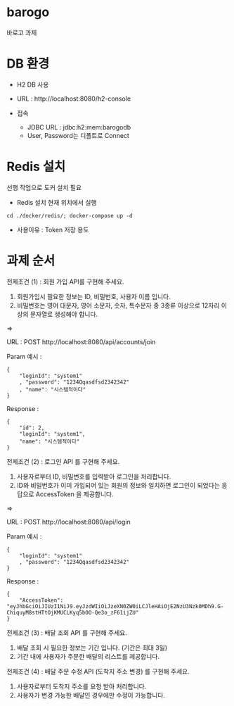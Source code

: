 # barogo

바로고 과제

# DB 환경

- H2 DB 사용
- URL : http://localhost:8080/h2-console
- 접속

    - JDBC URL : jdbc:h2:mem:barogodb
    - User, Password는 디폴트로 Connect

# Redis 설치
선행 작업으로 도커 설치 필요

- Redis 설치 현재 위치에서 실행
```
cd ./docker/redis/; docker-compose up -d
```
- 사용이유 :
  Token 저장 용도

# 과제 순서
전제조건 (1) : 회원 가입 API를 구현해 주세요.
1. 회원가입시 필요한 정보는 ID, 비밀번호, 사용자 이름 입니다.
2. 비밀번호는 영어 대문자, 영어 소문자, 숫자, 특수문자 중 3종류 이상으로
      12자리 이상의 문자열로 생성해야 합니다.

=> 

URL : POST http://localhost:8080/api/accounts/join

Param 예시 : 
```
{
    "loginId": "system1"
    , "password": "1234Qqasdfsd2342342"
    , "name": "시스템적이다"
}
```
Response : 
```
{
    "id": 2,
    "loginId": "system1",
    "name": "시스템적이다"
}
```

전제조건 (2) : 로그인 API 를 구현해 주세요.
1. 사용자로부터 ID, 비밀번호를 입력받아 로그인을 처리합니다.
2. ID와 비밀번호가 이미 가입되어 있는 회원의 정보와 일치하면 로그인이 되었다는
      응답으로 AccessToken 을 제공합니다.

=>

URL : POST http://localhost:8080/api/login

Param 예시 :
```
{
    "loginId": "system1"
    , "password": "1234Qqasdfsd2342342"
}
```

Response :
```
{
    "AccessToken": "eyJhbGciOiJIUzI1NiJ9.eyJzdWIiOiJzeXN0ZW0iLCJleHAiOjE2NzU3Nzk0MDh9.G-ChiquyM8stHTtOjKMUCLKyq5bOO-Qe3o_zF61ijZU"
}
```

전제조건 (3) : 배달 조회 API 를 구현해 주세요.
1.	배달 조회 시 필요한 정보는 기간 입니다. (기간은 최대 3일)
2.	기간 내에 사용자가 주문한 배달의 리스트를 제공합니다.

전제조건 (4) : 배달 주문 수정 API (도착지 주소 변경) 를 구현해 주세요.
1.	사용자로부터 도착지 주소를 요청 받아 처리합니다.
2.	사용자가 변경 가능한 배달인 경우에만 수정이 가능합니다.

